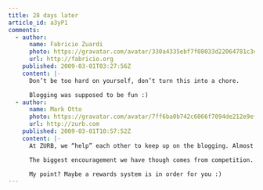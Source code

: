 ```yaml
---
title: 28 days later
article_id: a3yP1
comments:
  - author:
      name: Fabricio Zuardi
      photo: https://gravatar.com/avatar/330a4335ebf7f08033d22064781c3c58
      url: http://fabricio.org
    published: 2009-03-01T03:27:56Z
    content: |-
      Don’t be too hard on yourself, don’t turn this into a chore.

      Blogging was supposed to be fun :)
  - author:
      name: Mark Otto
      photo: https://gravatar.com/avatar/7ff6ba0b742c6066f7094de212e9efad
      url: http://zurb.com
    published: 2009-03-01T10:57:52Z
    content: |-
      At ZURB, we “help” each other to keep up on the blogging. Almost all of us blog in some capacity – it’s a nice way to keep everyone up on their written and communication skills, as well as learn from and educate others.

      The biggest encouragement we have though comes from competition. We run a little contest in the office: The ZURBlog Cup Race. It’s been going strong for 8 months now. Every 3 months, we reset, as if it were another race. Points are awarded for each entry, comment, and view (on a scale). It’s lots of fun :D.

      My point? Maybe a rewards system is in order for you :)
---
```

